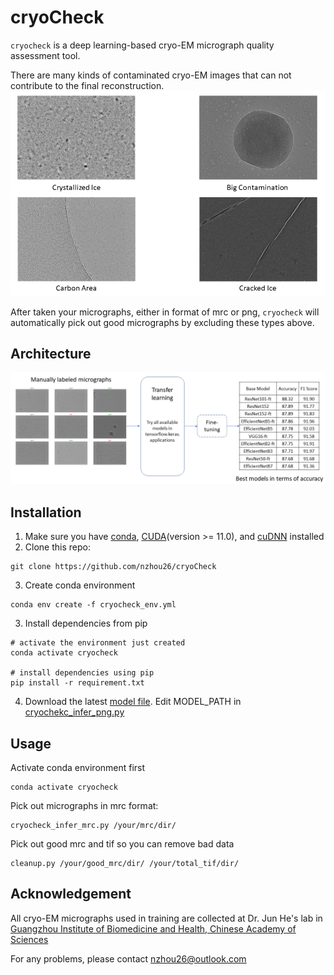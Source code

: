 # cryoCheck
`cryocheck` is a deep learning-based cryo-EM micrograph quality assessment tool.

There are many kinds of contaminated cryo-EM images that can not contribute to the final reconstruction.
![cryocheck_examples](images/cryocheck_examples.png)

After taken your micrographs, either in format of mrc or png, `cryocheck` will automatically pick out good micrographs by excluding these types above. 
## Architecture
![cryocheck_arch](images/cryocheck_arch.png)
## Installation
1. Make sure you have [conda](https://docs.conda.io/en/latest/miniconda.html), [CUDA](https://developer.nvidia.com/cuda-toolkit)(version >= 11.0), and [cuDNN](https://developer.nvidia.com/cudnn) installed
2. Clone this repo:
```
git clone https://github.com/nzhou26/cryoCheck
```
3. Create conda environment
```
conda env create -f cryocheck_env.yml
```
3. Install dependencies from pip
```
# activate the environment just created
conda activate cryocheck

# install dependencies using pip
pip install -r requirement.txt
```
4. Download the latest [model file](https://drive.google.com/file/d/1tSZzZY1bayz9xnXIt1GyuKOW60RIOK8S/view?usp=sharing). Edit MODEL_PATH in [cryochekc_infer_png.py](cryocheck_infer_png.py)
## Usage
Activate conda environment first
```
conda activate cryocheck
```
Pick out micrographs in mrc format:
```
cryocheck_infer_mrc.py /your/mrc/dir/
```
Pick out good mrc and tif so you can remove bad data
```
cleanup.py /your/good_mrc/dir/ /your/total_tif/dir/
```
## Acknowledgement
All cryo-EM micrographs used in training are collected at Dr. Jun He's lab in [Guangzhou Institute of Biomedicine and Health, Chinese Academy of Sciences](http://www.gibh.cas.cn/)

For any problems, please contact nzhou26@outlook.com
